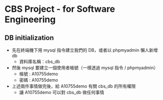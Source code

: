 # CBS Project - for Software Engineering
## DB initialization
* 先在終端機下用 mysql 指令建立我們的 DB，或者以 phpmyadmin 懶人新增 db
    * 資料庫名稱：cbs_db
* 然後 mysql 要建立一個使用者帳號（一樣透過 mysql 指令 / phpmyadmin）
    * 帳號 : A10755demo
    * 密碼 : A10755demo
* 上述兩件事情做完後，給 A10755demo 有關 cbs_db 的所有權限
    * 讓 A10755demo 可以對 cbs_db 做任何事情

